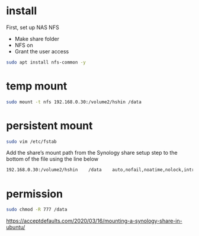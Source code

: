 # install
First, set up NAS NFS
- Make share folder
- NFS on
- Grant the user access

```bash
sudo apt install nfs-common -y
```
# temp mount
```bash
sudo mount -t nfs 192.168.0.30:/volume2/hshin /data
```

# persistent mount
```bash
sudo vim /etc/fstab
```
Add the share’s mount path from the Synology share setup step to the bottom of the file using the line below
```bash
192.168.0.30:/volume2/hshin    /data    auto,nofail,noatime,nolock,intr,tcp,actimeo=1800    0    0
```
# permission
```bash
sudo chmod -R 777 /data
```



https://acceptdefaults.com/2020/03/16/mounting-a-synology-share-in-ubuntu/
